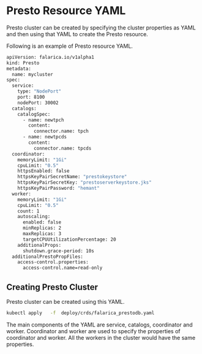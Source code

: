 # Presto Resource YAML

Presto cluster can be created by specifying the cluster properties as YAML and then using that YAML to create the Presto resource.

Following is an example of Presto resource YAML.

```bash
apiVersion: falarica.io/v1alpha1
kind: Presto
metadata:
  name: mycluster
spec:
  service:
    type: "NodePort"
    port: 8100
    nodePort: 30002
  catalogs:
    catalogSpec:
      - name: newtpch
        content:
          connector.name: tpch
      - name: newtpcds
        content:
          connector.name: tpcds
  coordinator:
    memoryLimit: "1Gi"
    cpuLimit: "0.5"
    httpsEnabled: false
    httpsKeyPairSecretName: "prestokeystore"
    httpsKeyPairSecretKey: "prestoserverkeystore.jks"
    httpsKeyPairPassword: "hemant"
  worker:
    memoryLimit: "1Gi"
    cpuLimit: "0.5"
    count: 1
    autoscaling:
      enabled: false
      minReplicas: 2
      maxReplicas: 3
      targetCPUUtilizationPercentage: 20
    additionalProps:
      shutdown.grace-period: 10s
  additionalPrestoPropFiles:
    access-control.properties:
      access-control.name=read-only
```
## Creating Presto Cluster

Presto cluster can be created using this YAML.

```bash
kubectl apply   -f  deploy/crds/falarica_prestodb.yaml
```

The main components of the YAML are service, catalogs, coordinator and worker. Coordinator and worker are used to specify the properties of coordinator and worker. All the workers in the cluster would have the same properties.
